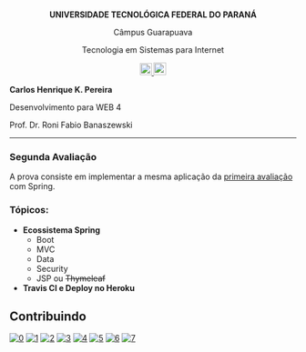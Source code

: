 <p align="center"><br><strong>UNIVERSIDADE TECNOLÓGICA FEDERAL DO PARANÁ</strong></p>
<p align="center">Câmpus Guarapuava</p>
<p align="center">Tecnologia em Sistemas para Internet</p>
<p align="center">
<a href="https://travis-ci.org/carloskotacho/mathematics-spring">
  <img src="https://travis-ci.org/carloskotacho/mathematics-spring.svg?branch=master" alt="Build Status" height="21">
</a>
  <a href="https://mathematics-spring.herokuapp.com">
  <img src="https://www.herokucdn.com/deploy/button.svg" alt="Deploy" height="22">
</a>
</p>

<strong>Carlos Henrique K. Pereira</strong>

Desenvolvimento para WEB 4

Prof. Dr. Roni Fabio Banaszewski

***

### **Segunda Avaliação**
A prova consiste em implementar a mesma aplicação da [primeira avaliação](https://github.com/carloskotacho/prova1-web4) com Spring.

### Tópicos:

* **Ecossistema Spring**
    * Boot
    * MVC
    * Data
    * Security
    * JSP ou ~~Thymeleaf~~
* **Travis CI e Deploy no Heroku**

## Contribuindo

[![0](https://sourcerer.io/fame/carloskotacho/carloskotacho/mathematics-spring/images/0)](https://sourcerer.io/fame/carloskotacho/carloskotacho/mathematics-spring/links/0)
[![1](https://sourcerer.io/fame/carloskotacho/carloskotacho/mathematics-spring/images/1)](https://sourcerer.io/fame/carloskotacho/carloskotacho/mathematics-spring/links/1)
[![2](https://sourcerer.io/fame/carloskotacho/carloskotacho/mathematics-spring/images/2)](https://sourcerer.io/fame/carloskotacho/carloskotacho/mathematics-spring/links/2)
[![3](https://sourcerer.io/fame/carloskotacho/carloskotacho/mathematics-spring/images/3)](https://sourcerer.io/fame/carloskotacho/carloskotacho/mathematics-spring/links/3)
[![4](https://sourcerer.io/fame/carloskotacho/carloskotacho/mathematics-spring/images/4)](https://sourcerer.io/fame/carloskotacho/carloskotacho/mathematics-spring/links/4)
[![5](https://sourcerer.io/fame/carloskotacho/carloskotacho/mathematics-spring/images/5)](https://sourcerer.io/fame/carloskotacho/carloskotacho/mathematics-spring/links/5)
[![6](https://sourcerer.io/fame/carloskotacho/carloskotacho/mathematics-spring/images/6)](https://sourcerer.io/fame/carloskotacho/carloskotacho/mathematics-spring/links/6)
[![7](https://sourcerer.io/fame/carloskotacho/carloskotacho/mathematics-spring/images/7)](https://sourcerer.io/fame/carloskotacho/carloskotacho/mathematics-spring/links/7)
